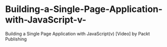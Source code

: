 # Building-a-Single-Page-Application-with-JavaScript-v-
Building a Single Page Application with JavaScript(v) [Video] by Packt Publishing
